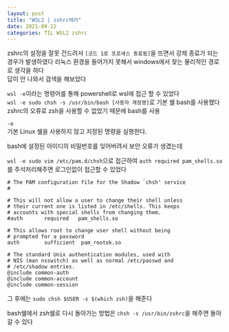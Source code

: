 ```yaml
---
layout: post
title: "WSL2 | zshrc에러"
date: 2021-09-22
categories: TIL WSL2 zshrc
---
```


zshrc의 설정을 잘못 건드려서 `[코드 1로 프로세스 종료됨]`을 뜨면서 강제 종료가 되는 경우가 발생하였다
리눅스 환경을 들어가지 못해서 windows에서 찾는 물리적인 경로로 생각을 하다  
답이 안 나와서 검색을 해보았다

`wsl -e`이라는 명령어를 통해 powershell로 wsl에 접근 할 수 있었다  
`wsl -e sudo chsh -s /usr/bin/bash [사용자 계정명]`로 기본 쉘 bash를 사용했다
zshrc의 오류로 zsh을 사용할 수 없었기 때문에 bash를 사용

`-e`  
기본 Linux 쉘을 사용하지 않고 지정된 명령을 실행한다.

bash에 설정된 아이디의 비밀번호를 잊어버려서 보안 오류가 생겼는데

`wsl -e sudo vim /etc/pam.d/chsh`으로 접근하여 `auth required pam_shells.so`를 주석처리해주면 로그인없이 접근할 수 있었다

```vim
# The PAM configuration file for the Shadow `chsh' service
#

# This will not allow a user to change their shell unless
# their current one is listed in /etc/shells. This keeps
# accounts with special shells from changing them.
#auth       required   pam_shells.so

# This allows root to change user shell without being
# prompted for a password
auth		sufficient	pam_rootok.so

# The standard Unix authentication modules, used with
# NIS (man nsswitch) as well as normal /etc/passwd and
# /etc/shadow entries.
@include common-auth
@include common-account
@include common-session
```

그 후에는 `sudo chsh $USER -s $(which zsh)`을 해준다

bash쉘에서 zsh쉘로 다시 돌아가는 방법은
`chsh -s /usr/bin/zshrc`을 해주면 돌아갈 수 있다
